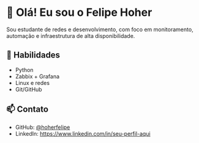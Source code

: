 # 👋 Olá! Eu sou o Felipe Hoher

Sou estudante de redes e desenvolvimento, com foco em monitoramento, automação e infraestrutura de alta disponibilidade.

## 💼 Habilidades
- Python
- Zabbix + Grafana
- Linux e redes
- Git/GitHub

## 📫 Contato
- GitHub: [@hoherfelipe](https://github.com/hoherfelipe)
- LinkedIn: https://www.linkedin.com/in/seu-perfil-aqui

